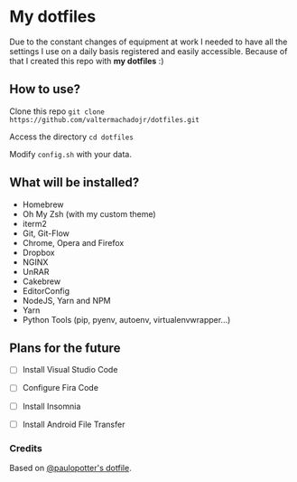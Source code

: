 # My dotfiles

Due to the constant changes of equipment at work I needed to have all the settings I use on a daily basis registered and easily accessible. Because of that I created this repo with **my dotfiles** :)

## How to use?

Clone this repo 
`git clone https://github.com/valtermachadojr/dotfiles.git`

Access the directory
`cd dotfiles`

Modify `config.sh` with your data.


## What will be installed?

- Homebrew
- Oh My Zsh (with my custom theme)
- iterm2
- Git, Git-Flow
- Chrome, Opera and Firefox
- Dropbox
- NGINX
- UnRAR
- Cakebrew
- EditorConfig
- NodeJS, Yarn and NPM
- Yarn
- Python Tools (pip, pyenv, autoenv, virtualenvwrapper...)


## Plans for the future

- [ ] Install Visual Studio Code
- [ ] Configure Fira Code
- [ ] Install Insomnia
- [ ] Install Android File Transfer


### Credits

Based on [@paulopotter's dotfile](https://github.com/paulopotter/dotfile).
